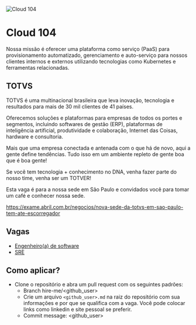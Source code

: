 ![Cloud 104](https://avatars3.githubusercontent.com/u/39130691?s=200&v=4)

# Cloud 104
Nossa missão é oferecer uma plataforma como serviço (PaaS) para provisionamento automatizado, gerenciamento e auto-serviço para nossos clientes internos e externos utilizando tecnologias como Kubernetes e ferramentas relacionadas.

## TOTVS
TOTVS é uma multinacional brasileira que leva inovação, tecnologia e resultados para mais de 30 mil clientes de 41 países.

Oferecemos soluções e plataformas para empresas de todos os portes e segmentos, incluindo softwares de gestão (ERP), plataformas de inteligência artificial, produtividade e colaboração, Internet das Coisas, hardware e consultoria.

Mais que uma empresa conectada e antenada com o que há de novo, aqui a gente define tendências. Tudo isso em um ambiente repleto de gente boa que é boa gente! 

Se você tem tecnologia + conhecimento no DNA, venha fazer parte do nosso time, venha ser um TOTVER! 

Esta vaga é para a nossa sede em São Paulo e convidados você para tomar um café e conhecer nossa sede.

https://exame.abril.com.br/negocios/nova-sede-da-totvs-em-sao-paulo-tem-ate-escorregador

## Vagas

* [Engenheiro(a) de software](https://github.com/cloud104/were-hiring/blob/master/engenheiro-de-software.md)
* [SRE](https://github.com/cloud104/were-hiring/blob/master/sre.md)

## Como aplicar?

* Clone o repositório e abra um pull request com os seguintes padrões:
    * Branch hire-me/<github_user>
    * Crie um arquivo `<github_user>.md` na raiz do repositório com sua informações e por que se qualifica com a vaga. Você pode colocar links como linkedin e site pessoal se preferir.
    * Commit message: <github_user>

